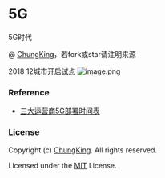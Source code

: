 # 5G
5G时代



@ [ChungKing](https://github.com/HuangCongQing/5G)，若fork或star请注明来源


2018 12城市开启试点
![image.png](https://upload-images.jianshu.io/upload_images/4340772-6c44ee64309ddc32.png?imageMogr2/auto-orient/strip%7CimageView2/2/w/1240)


### Reference

* [三大运营商5G部署时间表](http://www.360doc.com/content/18/0812/20/58605507_777749221.shtml)

### License

Copyright (c) [ChungKing](https://github.com/HuangCongQing/5G). All rights reserved.

Licensed under the [MIT](./LICENSE) License.